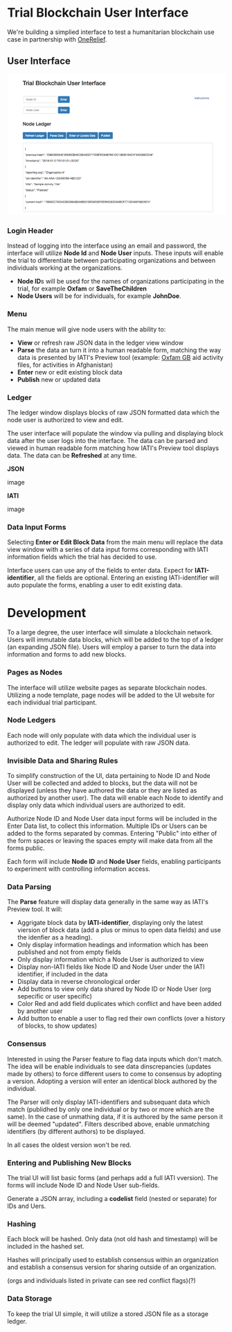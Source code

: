 # Trial Blockchain User Interface

We're building a simplied interface to test a humanitarian blockchain use case in partnership with [OneRelief](https://onereliefapp.com).

## User Interface

![User Interface](https://github.com/HXS-API/Blockchain/blob/master/Images/blockchain_ui_900.png)

### Login Header

Instead of logging into the interface using an email and password, the interface will utilize **Node Id** and **Node User** inputs. These inputs will enable the trial to differentiate between participating organizations and between individuals working at the organizations.

* **Node ID**s will be used for the names of organizations participating in the trial, for example **Oxfam** or **SaveTheChildren**
* **Node Users** will be for individuals, for example **JohnDoe**. 

### Menu

The main menue will give node users with the ability to:
* **View** or refresh raw JSON data in the ledger view window
* **Parse** the data an turn it into a human readable form, matching the way data is presented by IATI's Preview tool (example: [Oxfam GB]() aid activity files, for activities in Afghanistan)
* **Enter** new or edit existing block data
* **Publish** new or updated data

### Ledger

The ledger window displays blocks of raw JSON formatted data which the node user is authorized to view and edit.

The user interface will populate the window via pulling and displaying block data after the user logs into the interface. The data can be parsed and viewed in human readable form matching how IATI's Preview tool displays data. The data can be **Refreshed** at any time.

**JSON**

image

**IATI**

image

### Data Input Forms

Selecting **Enter or Edit Block Data** from the main menu will replace the data view window with a series of data input forms corresponding with IATI information fields which the trial has decided to use.

Interface users can use any of the fields to enter data. Expect for **IATI-identifier**, all the fields are optional. Entering an existing IATI-identifier will auto populate the forms, enabling a user to edit existing data.

# Development

To a large degree, the user interface will simulate a blockchain network. Users will immutable data blocks, which will be added to the top of a ledger (an expanding JSON file). Users will employ a parser to turn the data into information and forms to add new blocks.

### Pages as Nodes

The interface will utilize website pages as separate blockchain nodes. Utilizing a node template, page nodes will be added to the UI website for each individual trial participant.

### Node Ledgers

Each node will only populate with data which the individual user is authorized to edit. The ledger will populate with raw JSON data.

### Invisible Data and Sharing Rules

To simplify construction of the UI, data pertaining to Node ID and Node User will be collected and added to blocks, but the data will not be displayed (unless they have authored the data or they are listed as authorized by another user). The data will enable each Node to identify and display only data which individual users are authorized to edit.

Authorize Node ID and Node User data input forms will be included in the Enter Data list, to collect this information. Multiple IDs or Users can be added to the forms separated by commas. Entering "Public" into either of the form spaces or leaving the spaces empty will make data from all the forms public.

Each form will include **Node ID** and **Node User** fields, enabling participants to experiment with controlling information access.


### Data Parsing

The **Parse** feature will display data generally in the same way as IATI's Preview tool. It will:

* Aggrigate block data by **IATI-identifier**, displaying only the latest viersion of block data (add a plus or minus to open data fields) and use the idenfier as a heading).
* Only display information headings and information which has been published and not from empty fields
* Only display information which a Node User is authorized to view
* Display non-IATI fields like Node ID and Node User under the IATI identifier, if included in the data
* Display data in reverse chronological order
* Add buttons to view only data shared by Node ID or Node User (org sepecific or user specific)
* Color Red and add field duplicates which conflict and have been added by another user
* Add button to enable a user to flag red their own conflicts (over a history of blocks, to show updates)


### Consensus

Interested in using the Parser feature to flag data inputs which don't match. The idea will be enable individuals to see data dinscrepancies (updates made by others) to force different users to come to consensus by adopting a version. Adopting a version will enter an identical block authored by the individual.

The Parser will only display IATI-identifiers and subsequant data which match (publidhed by only one individual or by two or more which are the same). In the case of unmathing data, if it is authored by the same person it will be deemed "updated". Filters described above, enable unmatching identifiers (by different authors) to be displayed.

In all cases the oldest version won't be red.



### Entering and Publishing New Blocks

The trial UI will list basic forms (and perhaps add a full IATI vversion). The forms will include Node ID and Node User sub-fields.

Generate a JSON array, including a **codelist** field (nested or separate) for IDs and Uers.


### Hashing

Each block will be hashed. Only data (not old hash and timestamp) will be included in the hashed set. 

Hashes will principally used to establish consensus within an organization and establish a consensus version for sharing outside of an organization.

(orgs and individuals listed in private can see red conflict flags)(?)

### Data Storage

To keep the trial UI simple, it will utilize a stored JSON file as a storage ledger.
